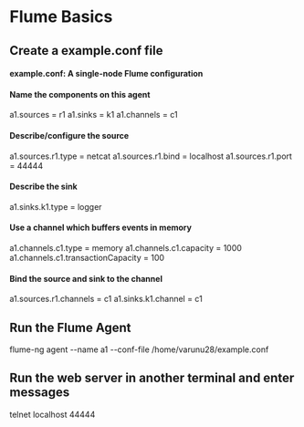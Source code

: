 # Flume Basics

## Create a example.conf file

#### example.conf: A single-node Flume configuration
#### Name the components on this agent
a1.sources = r1
a1.sinks = k1
a1.channels = c1
#### Describe/configure the source
a1.sources.r1.type = netcat
a1.sources.r1.bind = localhost
a1.sources.r1.port = 44444
#### Describe the sink
a1.sinks.k1.type = logger
#### Use a channel which buffers events in memory
a1.channels.c1.type = memory
a1.channels.c1.capacity = 1000
a1.channels.c1.transactionCapacity = 100
#### Bind the source and sink to the channel
a1.sources.r1.channels = c1
a1.sinks.k1.channel = c1

## Run the Flume Agent
flume-ng agent --name a1 --conf-file /home/varunu28/example.conf

## Run the web server in another terminal and enter messages
telnet localhost 44444